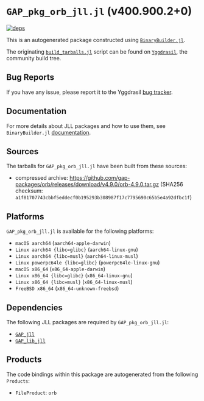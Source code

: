 # `GAP_pkg_orb_jll.jl` (v400.900.2+0)

[![deps](https://juliahub.com/docs/GAP_pkg_orb_jll/deps.svg)](https://juliahub.com/ui/Packages/GAP_pkg_orb_jll/XnyW4?page=2)

This is an autogenerated package constructed using [`BinaryBuilder.jl`](https://github.com/JuliaPackaging/BinaryBuilder.jl).

The originating [`build_tarballs.jl`](https://github.com/JuliaPackaging/Yggdrasil/blob/39a203a8f8fff4500a1f75bc055f72df3ee18179/G/GAP_pkg/GAP_pkg_orb/build_tarballs.jl) script can be found on [`Yggdrasil`](https://github.com/JuliaPackaging/Yggdrasil/), the community build tree.

## Bug Reports

If you have any issue, please report it to the Yggdrasil [bug tracker](https://github.com/JuliaPackaging/Yggdrasil/issues).

## Documentation

For more details about JLL packages and how to use them, see `BinaryBuilder.jl` [documentation](https://docs.binarybuilder.org/stable/jll/).

## Sources

The tarballs for `GAP_pkg_orb_jll.jl` have been built from these sources:

* compressed archive: https://github.com/gap-packages/orb/releases/download/v4.9.0/orb-4.9.0.tar.gz (SHA256 checksum: `a1f81707743cbbf5eddecf0b195293b308987f17c7795690c65b5e4a92dfbc1f`)

## Platforms

`GAP_pkg_orb_jll.jl` is available for the following platforms:

* `macOS aarch64` (`aarch64-apple-darwin`)
* `Linux aarch64 {libc=glibc}` (`aarch64-linux-gnu`)
* `Linux aarch64 {libc=musl}` (`aarch64-linux-musl`)
* `Linux powerpc64le {libc=glibc}` (`powerpc64le-linux-gnu`)
* `macOS x86_64` (`x86_64-apple-darwin`)
* `Linux x86_64 {libc=glibc}` (`x86_64-linux-gnu`)
* `Linux x86_64 {libc=musl}` (`x86_64-linux-musl`)
* `FreeBSD x86_64` (`x86_64-unknown-freebsd`)

## Dependencies

The following JLL packages are required by `GAP_pkg_orb_jll.jl`:

* [`GAP_jll`](https://github.com/JuliaBinaryWrappers/GAP_jll.jl)
* [`GAP_lib_jll`](https://github.com/JuliaBinaryWrappers/GAP_lib_jll.jl)

## Products

The code bindings within this package are autogenerated from the following `Products`:

* `FileProduct`: `orb`
